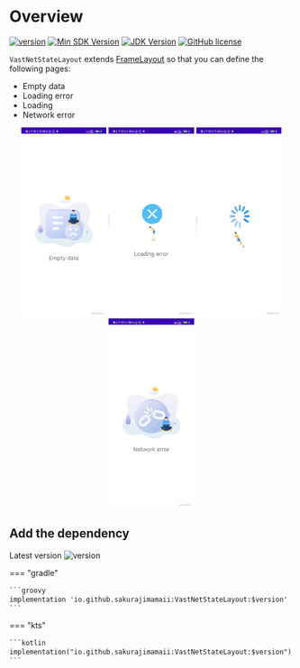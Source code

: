 # Overview

[![version](https://img.shields.io/maven-central/v/io.github.sakurajimamaii/VastNetStateLayout)](https://img.shields.io/maven-central/v/io.github.sakurajimamaii/VastNetStateLayout)
[![Min SDK Version](https://img.shields.io/badge/min%20sdk%20version-23-yellowgreen)](https://img.shields.io/badge/min%20sdk%20version-23-yellowgreen)
[![JDK Version](https://img.shields.io/badge/jdk%20version-17-2300b894?style=flat)](https://img.shields.io/badge/jdk%20version-17-2300b894)
[![GitHub license](https://img.shields.io/badge/license-Apache%20License%202.0-blue.svg?style=flat)](https://www.apache.org/licenses/LICENSE-2.0)

`VastNetStateLayout` extends [FrameLayout](https://developer.android.com/reference/android/widget/FrameLayout) so that you can define the following pages:

- Empty data
- Loading error
- Loading
- Network error

<div align="center">
<img src="./img/empty_data.png" width=30%/>
<img src="./img/loading_error.png" width=30%/>
<img src="./img/loading.png" width=30%/>
<img src="./img/network_error.png" width=30%/>
</div>

## Add the dependency

Latest version ![version](https://img.shields.io/maven-central/v/io.github.sakurajimamaii/VastNetStateLayout)

=== "gradle"

    ```groovy
    implementation 'io.github.sakurajimamaii:VastNetStateLayout:$version'
    ```

=== "kts"

    ```kotlin
    implementation("io.github.sakurajimamaii:VastNetStateLayout:$version")
    ```
